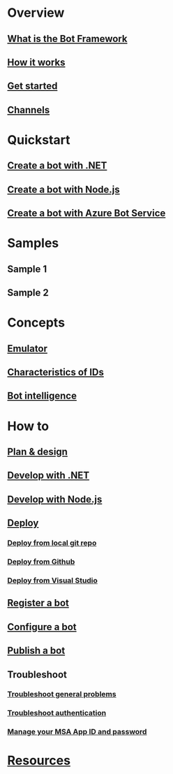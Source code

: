 # Overview
## [What is the Bot Framework](bot-framework-overview.md)
## [How it works](bot-framework-overview-how-it-works.md)
<!-- ## [Bot scenarios](bot-framework-overview-scenarios.md)-->
<!-- ## [Core concepts](bot-framework-concepts-overview.md)-->
## [Get started](bot-framework-botbuilder-overview.md)
## [Channels]()
<!-- ## [Try it out](bot-framework-sample-bot.md)-->
# Quickstart
## [Create a bot with .NET](~/dotnet/getstarted.md)
## [Create a bot with Node.js](~/nodejs/getstarted.md)
## [Create a bot with Azure Bot Service](~/azure-bot-service/getstarted.md)
# Samples
## Sample 1
## Sample 2
# Concepts
## [Emulator](~/debug-bots-emulator.md)
## [Characteristics of IDs](~/resources-identifiers-guide.md)
## [Bot intelligence](~/intelligent-bots.md)
<!-- REMOVE when complete transition is complete
### [Overview](~/intelligent-bots.md)
### [Language](bot-framework-intelligence-language.md)
### [Vision](bot-framework-intelligence-vision.md)
### [Speech](bot-framework-intelligence-speech.md)
### [Knowledge](bot-framework-intelligence-knowledge.md)
### [Search](bot-framework-intelligence-search.md)
### [Location Control](bot-framework-intelligence-location-control.md) -->
<!--# Build with Azure Bot Service
## [Overview](~/azure-bot-service/overview.md)
## [Debug your bot](~/azure-bot-service/debug.md)
## Templates
### [Overview](~/azure-bot-service/templates-overview.md)
### [Basic bot](~/azure-bot-service/basic-bot.md)
### [Form bot](~/azure-bot-service/form-bot.md)
### [Language understanding bot](~/azure-bot-service/natural-language-bot.md)
### [Proactive bot](~/azure-bot-service/proactive-bot.md)
### [Question and answer bot](~/azure-bot-service/question-and-answer-bot.md)-->
# How to
## [Plan & design](design/principles.md)
## [Develop with .NET](dotnet/)
## [Develop with Node.js](nodejs/)
## [Deploy](~/publish-bot-overview.md)
### [Deploy from local git repo](~/deploy-bot-local-git.md)
### [Deploy from Github](~/deploy-bot-github.md)
### [Deploy from Visual Studio](~/deploy-bot-visual-studio.md)
## [Register a bot](~/portal-register-bot.md)
## [Configure a bot](~/portal-configure-channels.md)
<!--### [Set up continuous integration](~/azure-bot-service/continuous-integration.md)-->
## [Publish a bot](~/portal-submit-bot-directory.md)
## Troubleshoot
### [Troubleshoot general problems](bot-framework-troubleshooting-guide.md)
### [Troubleshoot authentication](bot-framework-troubleshooting-auth.md)
### [Manage your MSA App ID and password](~/azure-bot-service/manage-msa-app-ID.md)
# [Resources](resources/TOC.md)
